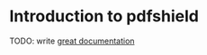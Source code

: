 # Introduction to pdfshield

TODO: write [great documentation](http://jacobian.org/writing/what-to-write/)
